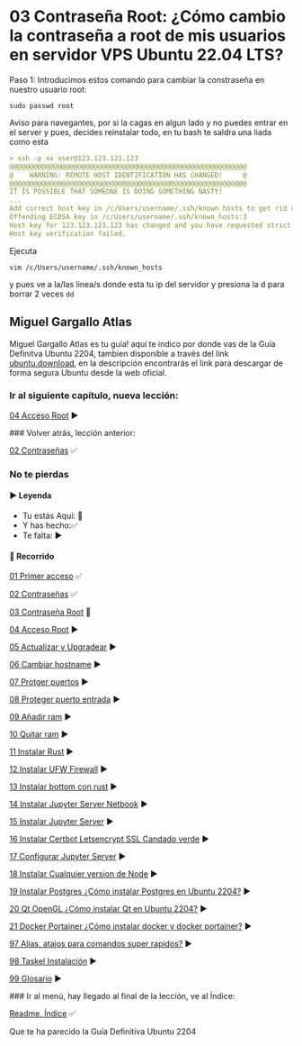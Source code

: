 # 03 Contraseña Root: ¿Cómo cambio la contraseña a root de mis usuarios en servidor VPS Ubuntu 22.04 LTS?

Paso 1: Introducimos estos comando para cambiar la constraseña en nuestro usuario root:

    sudo passwd root

Aviso para navegantes, por si la cagas en algun lado y no puedes entrar en el server y pues, decides reinstalar todo, en tu bash te saldra una liada como esta

```md
> ssh -p xx user@123.123.123.123
@@@@@@@@@@@@@@@@@@@@@@@@@@@@@@@@@@@@@@@@@@@@@@@@@@@@@@@@@@@
@    WARNING: REMOTE HOST IDENTIFICATION HAS CHANGED!     @
@@@@@@@@@@@@@@@@@@@@@@@@@@@@@@@@@@@@@@@@@@@@@@@@@@@@@@@@@@@
IT IS POSSIBLE THAT SOMEONE IS DOING SOMETHING NASTY!
...
Add correct host key in /c/Users/username/.ssh/known_hosts to get rid of this message.
Offending ECDSA key in /c/Users/username/.ssh/known_hosts:3
Host key for 123.123.123.123 has changed and you have requested strict checking.
Host key verification failed.
```

Ejecuta

    vim /c/Users/username/.ssh/known_hosts

y pues ve a la/las linea/s donde esta tu ip del servidor y presiona la d para borrar 2 veces `dd`



## Miguel Gargallo Atlas

Miguel Gargallo Atlas es tu guía! aquí te indico por donde vas de la Guía Definitva Ubuntu 2204, tambien disponible a través del link [ubuntu.download](https://ubuntu.download), en la descripción encontrarás el link para descargar de forma segura Ubuntu desde la web oficial.

### Ir al siguiente capítulo, nueva lección:

[04 Acceso Root](https://github.com/miguelgargallo/Guia-Definitiva-Ubuntu-2204/blob/main/04%20Acceso%20Root:%20%C2%BFC%C3%B3mo%20acceder%20con%20root%20por%20ssh%20en%20mi%20servidor%20VPS%20Ubuntu%2022.04%20LTS%3F.md) ▶️

### Volver atrás, lección anterior:

[02 Contraseñas](https://github.com/miguelgargallo/Guia-Definitiva-Ubuntu-2204/blob/main/02%20Contrase%C3%B1as:%20%C2%BFC%C3%B3mo%20cambio%20las%20contrase%C3%B1as%20de%20mis%20usuarios%20en%20servidor%20VPS%20Ubuntu%2022.04%20LTS%3F.md) ✅


### No te pierdas

#### ▶️ Leyenda

- Tu estás Aquí: 💚
- Y has hecho:✅
- Te falta: ▶️

#### 🎉 Recorrido

[01 Primer acceso](https://github.com/miguelgargallo/Guia-Definitiva-Ubuntu-2204/blob/main/01%20Primer%20acceso:%20%C2%BFC%C3%B3mo%20acceder%20a%20mi%20servidor%20VPS%20Ubuntu%2022.04%20LTS%20por%20primera%20vez%3F.md) ✅

[02 Contraseñas](https://github.com/miguelgargallo/Guia-Definitiva-Ubuntu-2204/blob/main/02%20Contrase%C3%B1as:%20%C2%BFC%C3%B3mo%20cambio%20las%20contrase%C3%B1as%20de%20mis%20usuarios%20en%20servidor%20VPS%20Ubuntu%2022.04%20LTS%3F.md) ✅

[03 Contraseña Root](https://github.com/miguelgargallo/Guia-Definitiva-Ubuntu-2204/blob/main/03%20Contrase%C3%B1a%20Root:%20%C2%BFC%C3%B3mo%20cambio%20la%20contrase%C3%B1a%20a%20root%20de%20mis%20usuarios%20en%20servidor%20VPS%20Ubuntu%2022.04%20LTS%3F.md) 💚

[04 Acceso Root](https://github.com/miguelgargallo/Guia-Definitiva-Ubuntu-2204/blob/main/04%20Acceso%20Root:%20%C2%BFC%C3%B3mo%20acceder%20con%20root%20por%20ssh%20en%20mi%20servidor%20VPS%20Ubuntu%2022.04%20LTS%3F.md) ▶️

[05 Actualizar y Upgradear](https://github.com/miguelgargallo/Guia-Definitiva-Ubuntu-2204/blob/main/05%20Actualizar%20y%20Upgradear:%20%C2%BFC%C3%B3mo%20actualizo%20y%20upgradeo%20mi%20servidor%20VPS%20Ubuntu%2022.04%20LTS%3F.md) ▶️

[06 Cambiar hostname](https://github.com/miguelgargallo/Guia-Definitiva-Ubuntu-2204/blob/main/06%20Cambiar%20hostname:%20%C2%BFC%C3%B3mo%20cambio%20el%20hostname%20a%20mi%20servidor%20VPS%20Ubuntu%2022.04%20LTS%3F.md) ▶️

[07 Protger puertos](https://github.com/miguelgargallo/Guia-Definitiva-Ubuntu-2204/blob/main/07%20Protger%20puertos:%20%C2%BFC%C3%B3mo%20configurar%20de%20forma%20segura%20los%20puertos%20a%20mi%20servidor%20VPS%20Ubuntu%2022.04%20LTS%3F.md) ▶️

[08 Proteger puerto entrada](https://github.com/miguelgargallo/Guia-Definitiva-Ubuntu-2204/blob/main/08%20Proteger%20puerto%20entrada:%20%C2%BFC%C3%B3mo%20configurar%20de%20forma%20segura%20el%20puerto%20de%20entrada%20a%20mi%20servidor%20VPS%20Ubuntu%2022.04%20LTS%3F.md) ▶️

[09 Añadir ram](https://github.com/miguelgargallo/Guia-Definitiva-Ubuntu-2204/blob/main/09%20A%C3%B1adir%20ram:%20%C2%BFC%C3%B3mo%20a%C3%B1adir%20de%20forma%20segura%20m%C3%A1s%20ram%20a%20mi%20servidor%20VPS%20Ubuntu%2022.04%20LTS%3F.md) ▶️

[10 Quitar ram](https://github.com/miguelgargallo/Guia-Definitiva-Ubuntu-2204/blob/main/10%20Quitar%20ram:%20%C2%BFC%C3%B3mo%20a%C3%B1adir%20de%20forma%20segura%20m%C3%A1s%20ram%20a%20mi%20servidor%20VPS%20Ubuntu%2022.04%20LTS%3F.md) ▶️

[11 Instalar Rust](https://github.com/miguelgargallo/Guia-Definitiva-Ubuntu-2204/blob/main/11%20Instalar%20Rust:%20%C2%BFC%C3%B3mo%20instalar%20Rust%20de%20forma%20segura%20en%20mi%20VPS%20Ubuntu%2022.04%20LTS%3F.md) ▶️

[12 Instalar UFW Firewall](https://github.com/miguelgargallo/Guia-Definitiva-Ubuntu-2204/blob/main/12%20Instalar%20ufw%20para%20puertos%20Ubuntu%2022.04-LTS-Server-VPS.md) ▶️

[13 Instalar bottom con rust](https://github.com/miguelgargallo/Guia-Definitiva-Ubuntu-2204/blob/main/13%20Instalar%20bottom%20con%20rust%20de%20forma%20segura%20en%20tu%20vps.md) ▶️

[14 Instalar Jupyter Server Netbook](https://github.com/miguelgargallo/Guia-Definitiva-Ubuntu-2204/blob/main/14%20Instalar%20Jupyter%20Netbook%20de%20forma%20segura%20en%20tu%20vps.md) ▶️

[15 Instalar Jupyter Server](https://github.com/miguelgargallo/Guia-Definitiva-Ubuntu-2204/blob/main/15%20Instalar%20Jupyter%20Server%20Netbook%20de%20forma%20segura%20en%20tu%20vps.md) ▶️

[16 Instalar Certbot Letsencrypt SSL Candado verde](https://github.com/miguelgargallo/Guia-Definitiva-Ubuntu-2204/blob/main/16%20Instalar%20Certbot%20LetsEncrypt%20de%20forma%20segura%20en%20tu%20vps.md) ▶️

[17 Configurar Jupyter Server](https://github.com/miguelgargallo/Guia-Definitiva-Ubuntu-2204/blob/main/17%20Configurar%20Jupyter%20Server%20Netbook%20de%20forma%20segura%20en%20tu%20vps.md) ▶️

[18 Instalar Cualquier version de Node](https://github.com/miguelgargallo/Guia-Definitiva-Ubuntu-2204/blob/main/18%20Instalar%20Node%20¿Cómo%20instalar%20cualquier%20versión%20de%20Node%20en%20tu%20VPS%20Ubuntu%202204%20LTS%3F.md) ▶️

[19 Instalar Postgres ¿Cómo instalar Postgres en Ubuntu 2204?](https://github.com/miguelgargallo/Guia-Definitiva-Ubuntu-2204/blob/main/19%20Instalar%20Postgres%20%C2%BFC%C3%B3mo%20instalar%20Postgres%20en%20Ubuntu%202204%3F.md) ▶️

[20 Qt OpenGL ¿Cómo instalar Qt en Ubuntu 2204?](https://github.com/miguelgargallo/Guia-Definitiva-Ubuntu-2204/blob/main/20%20Qt%20OpenGL%20%C2%BFC%C3%B3mo%20instalar%20Qt%20en%20Ubuntu%202204%3F.md) ▶️

[21 Docker Portainer ¿Cómo instalar docker y docker portainer?](https://github.com/miguelgargallo/Guia-Definitiva-Ubuntu-2204/blob/main/21%20Docker%20Portainer%20%C2%BFC%C3%B3mo%20instalar%20docker%20y%20docker%20portainer%3F.md) ▶️

[97 Alias, atajos para comandos super rapidos?](https://github.com/miguelgargallo/Guia-Definitiva-Ubuntu-2204/blob/main/97%20Alias%2C%20atajos%20para%20comandos%20super%20rapidos.md) ▶️

[98 Taskel Instalación](https://github.com/miguelgargallo/Guia-Definitiva-Ubuntu-2204/blob/main/98%20Taskel%20Instalaci%C3%B3n.md) ▶️

[99 Glosario](https://github.com/miguelgargallo/Guia-Definitiva-Ubuntu-2204/blob/main/99%20Glosario%20b%C3%A1sico%20de%20comandos%20%C2%BFC%C3%B3mo%20escribo%20los%20comandos%20b%C3%A1sicos%20en%20mi%20servidor%20VPS%20Ubuntu%2022.04%20LTS%3F.md) ▶️

### Ir al menú, hay llegado al final de la lección, ve al Índice:

[Readme, Índice](https://github.com/miguelgargallo/Guia-Definitiva-Ubuntu-2204/blob/main/README.md) ✅

Que te ha parecido la Guía Definitiva Ubuntu 2204
